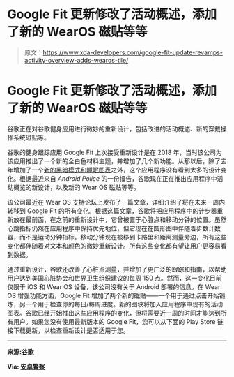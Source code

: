 # Google Fit 更新修改了活动概述，添加了新的 WearOS 磁贴等等

> 原文：<https://www.xda-developers.com/google-fit-update-revamps-activity-overview-adds-wearos-tile/>

# Google Fit 更新修改了活动概述，添加了新的 WearOS 磁贴等等

谷歌正在对谷歌健身应用进行微妙的重新设计，包括改进的活动概述、新的穿戴操作系统磁贴等。

谷歌的健身跟踪应用 Google Fit 上次接受重新设计是在 2018 年，当时该公司为该应用推出了一个新的全白色材料主题，并增加了几个新功能。从那以后，除了去年增加了一个[新的黑暗模式和睡眠图表](https://www.xda-developers.com/google-fit-dark-theme-sleep-charts/)之外，这个应用程序没有看到太多的设计变化。根据最近来自 *Android Police* 的一份报告，谷歌现在正在推出应用程序中活动概览的新设计，以及新的 Wear OS 磁贴等等。

该公司最近在 Wear OS 支持论坛上发布了一篇文章，详细介绍了将在未来一周内转移到 Google Fit 的所有变化。根据这篇文章，谷歌将把应用程序中的计步器重新放在最前面，在之前的重新设计中，它曾被置于心脏点和移动分钟的位置。虽然心跳指标仍然在应用程序中保持优先地位，但它现在在圆形图中伴随着步数计数器，而不是运动分钟指标。移动分钟现在被移到卡路里和距离测量旁边，所有这些变化都伴随着对文本和颜色的微妙重新设计。所有这些变化都有望让用户更容易看到数据。

通过重新设计，谷歌还改善了心脏点测量，并增加了更广泛的跟踪和指南，以帮助用户达到美国心脏协会和世界卫生组织建议的每周 150 点。然而，这一变化目前仅限于 iOS 和 Wear OS 设备，该公司没有关于 Android 部署的信息。在 Wear OS 增强功能方面，Google Fit 增加了两个新的磁贴——一个用于通过点击开始锻炼，另一个用于检查你的每日/每周进度。新的图块将加入应用程序中现有的活动图表。谷歌已经开始推出这些应用程序的变化，但将需要近一周的时间才能达到所有用户。如果您没有使用最新版本的 Google Fit，您可以从下面的 Play Store 链接下载更新，以检查重新设计是否适用于您。

* * *

**来源:[谷歌](https://support.google.com/wearos/thread/38325486?hl=en)**

**Via: [安卓警察](https://www.androidpolice.com/2020/04/06/google-fit-wear-os-tiles-step-counter-heart-points/)**